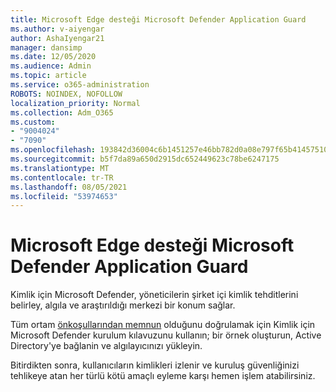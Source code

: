 ```yaml
---
title: Microsoft Edge desteği Microsoft Defender Application Guard
ms.author: v-aiyengar
author: AshaIyengar21
manager: dansimp
ms.date: 12/05/2020
ms.audience: Admin
ms.topic: article
ms.service: o365-administration
ROBOTS: NOINDEX, NOFOLLOW
localization_priority: Normal
ms.collection: Adm_O365
ms.custom:
- "9004024"
- "7090"
ms.openlocfilehash: 193842d36004c6b1451257e46bb782d0a08e797f65b41457510339fb90aa7083
ms.sourcegitcommit: b5f7da89a650d2915dc652449623c78be6247175
ms.translationtype: MT
ms.contentlocale: tr-TR
ms.lasthandoff: 08/05/2021
ms.locfileid: "53974653"
---
```

# <a name="microsoft-edges-support-for-microsoft-defender-application-guard"></a>Microsoft Edge desteği Microsoft Defender Application Guard

Kimlik için Microsoft Defender, yöneticilerin şirket içi kimlik tehditlerini belirley, algıla ve araştırıldığı merkezi bir konum sağlar. 

Tüm ortam [önkoşullarından memnun](https://admin.microsoft.com/AdminPortal/Home?#/modernonboarding/microsoftdefenderforidentitysetupguide) olduğunu doğrulamak için Kimlik için Microsoft Defender kurulum kılavuzunu kullanın; bir örnek oluşturun, Active Directory'ye bağlanin ve algılayıcınızı yükleyin. 

Bitirdikten sonra, kullanıcıların kimlikleri izlenir ve kuruluş güvenliğinizi tehlikeye atan her türlü kötü amaçlı eyleme karşı hemen işlem atabilirsiniz.

